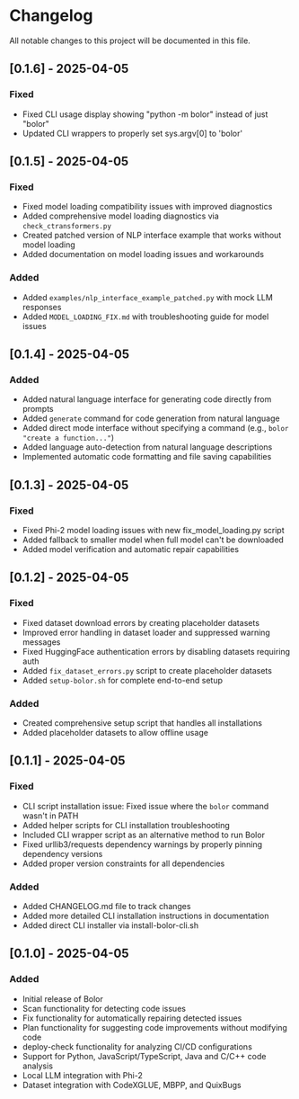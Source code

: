 # Changelog

All notable changes to this project will be documented in this file.

## [0.1.6] - 2025-04-05

### Fixed
- Fixed CLI usage display showing "python -m bolor" instead of just "bolor"
- Updated CLI wrappers to properly set sys.argv[0] to 'bolor'

## [0.1.5] - 2025-04-05

### Fixed
- Fixed model loading compatibility issues with improved diagnostics
- Added comprehensive model loading diagnostics via `check_ctransformers.py`
- Created patched version of NLP interface example that works without model loading
- Added documentation on model loading issues and workarounds

### Added
- Added `examples/nlp_interface_example_patched.py` with mock LLM responses
- Added `MODEL_LOADING_FIX.md` with troubleshooting guide for model issues

## [0.1.4] - 2025-04-05

### Added
- Added natural language interface for generating code directly from prompts
- Added `generate` command for code generation from natural language
- Added direct mode interface without specifying a command (e.g., `bolor "create a function..."`)
- Added language auto-detection from natural language descriptions
- Implemented automatic code formatting and file saving capabilities

## [0.1.3] - 2025-04-05

### Fixed
- Fixed Phi-2 model loading issues with new fix_model_loading.py script
- Added fallback to smaller model when full model can't be downloaded
- Added model verification and automatic repair capabilities

## [0.1.2] - 2025-04-05

### Fixed
- Fixed dataset download errors by creating placeholder datasets
- Improved error handling in dataset loader and suppressed warning messages
- Fixed HuggingFace authentication errors by disabling datasets requiring auth
- Added `fix_dataset_errors.py` script to create placeholder datasets
- Added `setup-bolor.sh` for complete end-to-end setup

### Added
- Created comprehensive setup script that handles all installations
- Added placeholder datasets to allow offline usage

## [0.1.1] - 2025-04-05

### Fixed
- CLI script installation issue: Fixed issue where the `bolor` command wasn't in PATH
- Added helper scripts for CLI installation troubleshooting
- Included CLI wrapper script as an alternative method to run Bolor
- Fixed urllib3/requests dependency warnings by properly pinning dependency versions
- Added proper version constraints for all dependencies

### Added
- Added CHANGELOG.md file to track changes
- Added more detailed CLI installation instructions in documentation
- Added direct CLI installer via install-bolor-cli.sh

## [0.1.0] - 2025-04-05

### Added
- Initial release of Bolor
- Scan functionality for detecting code issues
- Fix functionality for automatically repairing detected issues
- Plan functionality for suggesting code improvements without modifying code
- deploy-check functionality for analyzing CI/CD configurations
- Support for Python, JavaScript/TypeScript, Java and C/C++ code analysis
- Local LLM integration with Phi-2
- Dataset integration with CodeXGLUE, MBPP, and QuixBugs
